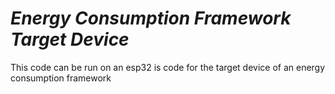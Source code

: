 # _Energy Consumption Framework Target Device_

This code can be run on an esp32 is code for the target device of an energy consumption framework